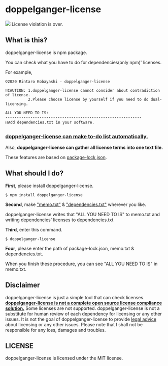 # doppelganger-license
<img src="https://img.shields.io/npm/v/doppelganger-license?style=for-the-badge"/>
License violation is over.

## What is this?
doppelganger-license is npm package.

 You can check what you have to do for dependencies(only npm)' licenses.

For example,
```
©︎2020 Rintaro Kobayashi - doppelganger-license

‼CAUTION: 1.doppelganger-license cannot consider about contradiction of license. 
          2.Please choose license by yourself if you need to do dual-licensing.   

ALL YOU NEED TO IS: 
------------------------------------------------------------ 
⛓Add dependencies.txt in your software.
```

### <u>doppelganger-license can make to-do list automatically.</u>

Also, __doppelganger-license can gather all license terms into one text file.__

These features are based on <u>package-lock.json</u>.

## What should I do?

**First**, please install doppelganger-license.
```
$ npm install doppelganger-license
```

**Second**, make <u>"memo.txt"</u> & <u>"dependencies.txt"</u> wherever you like.

doppelganger-license writes that "ALL YOU NEED TO IS" to memo.txt and writing dependencies' licenses to dependencies.txt

**Third**, enter this command.
```
$ doppelganger-license
```

**Four**, please enter the path of package-lock.json, memo.txt & dependencies.txt.

When you finish these procedure, you can see "ALL YOU NEED TO IS" in memo.txt.

##  Disclaimer
doppelganger-license is just a simple tool that can check licenses.
<u>__doppelganger-license is not a complete open source license compliance solution.__</u>
Some licenses are not supported. doppelganger-license is not a substitute for human review of each dependency for licensing or any other issues. It is not the goal of doppelganger-license to provide <u>legal advice</u> about licensing or any other issues. Please note that I shall not be responsible for any loss, damages and troubles.

## LICENSE
doppelganger-license is licensed under the MIT license.

